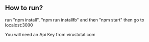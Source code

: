 ## How to run?
run "npm install", "npm run installfb" and then "npm start"
then go to localost:3000

You will need an Api Key from virustotal.com